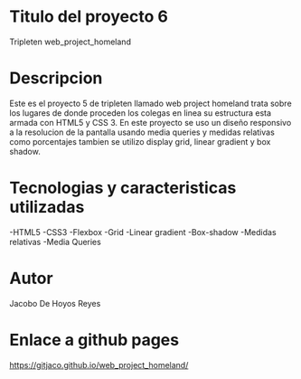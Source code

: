 # Titulo del proyecto 6

Tripleten web_project_homeland

# Descripcion

Este es el proyecto 5 de tripleten llamado web project homeland
trata sobre los lugares de donde proceden los colegas en linea
su estructura esta armada con HTML5 y CSS 3. En este proyecto se
uso un diseño responsivo a la resolucion de la pantalla usando
media queries y medidas relativas como porcentajes tambien se utilizo
display grid, linear gradient y box shadow.

# Tecnologias y caracteristicas utilizadas

-HTML5
-CSS3
-Flexbox
-Grid
-Linear gradient
-Box-shadow
-Medidas relativas
-Media Queries

# Autor

Jacobo De Hoyos Reyes

# Enlace a github pages

https://gitjaco.github.io/web_project_homeland/
